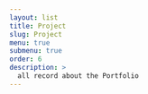 ```yaml
---
layout: list
title: Project
slug: Project
menu: true
submenu: true
order: 6
description: >
  all record about the Portfolio
---
```

